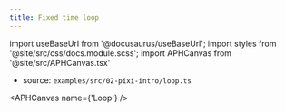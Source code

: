 ```yaml
---
title: Fixed time loop
---
```


import useBaseUrl from '@docusaurus/useBaseUrl';
import styles from '@site/src/css/docs.module.scss';
import APHCanvas from '@site/src/APHCanvas.tsx'

- source: `examples/src/02-pixi-intro/loop.ts`


<APHCanvas name={'Loop'} />


